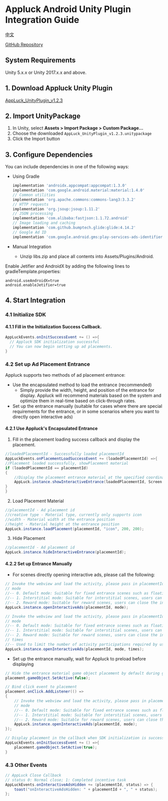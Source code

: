 # Appluck Android Unity Plugin Integration Guide

[中文](https://github.com/jxsong1989/Appluck_SDK_Unity/blob/master/README-CN.md)
<br/>

[GitHub Repository](https://github.com/jxsong1989/Appluck_SDK_Unity)
<br/>

## System Requirements
Unity 5.x.x or Unity 2017.x.x and above.

## 1. Download Appluck Unity Plugin
[AppLuck_UnityPlugin_v1.2.3](https://github.com/jxsong1989/Appluck_SDK_Unity/releases/tag/v1.2.3)

## 2. Import UnityPackage
1. In Unity, select **Assets > Import Package > Custom Package…**
2. Choose the downloaded `AppLuck_UnityPlugin_v1.2.3.unitypackage`
3. Click the Import button

## 3. Configure Dependencies
You can include dependencies in one of the following ways:

* Using Gradle

  ```groovy
  implementation 'androidx.appcompat:appcompat:1.3.0'
  implementation 'com.google.android.material:material:1.4.0'
  // Common utilities
  implementation 'org.apache.commons:commons-lang3:3.3.2'
  // HTTP requests
  implementation 'org.jsoup:jsoup:1.11.2'
  // JSON processing
  implementation 'com.alibaba:fastjson:1.1.72.android'
  // Image loading and caching
  implementation 'com.github.bumptech.glide:glide:4.14.2'
  // Google Ad ID
  implementation 'com.google.android.gms:play-services-ads-identifier:18.0.1'
  ```
* Manual Integration

   * Unzip libs.zip and place all contents into Assets/Plugins/Android.

Enable Jetifier and AndroidX by adding the following lines to gradleTemplate.properties:
  ```properties
  android.useAndroidX=true
  android.enableJetifier=true 
  ```

## 4. Start Integration

### 4.1 Initialize SDK

#### 4.1.1 Fill in the Initialization Success Callback.

```c#
AppLuckEvents.onInitSuccessEvent += () =>{
  // Appluck SDK initialization successful
  // You can now begin setting up ad placements.
}
```
### 4.2 Set up Ad Placement Entrance

Appluck supports two methods of ad placement entrance:

- Use the encapsulated method to load the entrance (recommended)
  - Simply provide the width, height, and position of the entrance for display. Appluck will recommend materials based on the system and optimize them in real-time based on click-through rates.
- Set up the entrance manually (suitable for cases where there are special requirements for the entrance, or in some scenarios where you want to directly open interactive ads)

#### 4.2.1 Use Appluck's Encapsulated Entrance

1. Fill in the placement loading success callback and display the placement.

  ```c#
//loadedPlacementId - Successfully loaded placementId
AppLuckEvents.onPlacementLoadSuccessEvent += (loadedPlacementId) =>{
  //Placement loaded successfully, showPlacement material
  if (loadedPlacementId == placementId)
  {
      //Display the placement entrance material at the specified coordinates
      AppLuck.instance.showInteractiveEntrance(loadedPlacementId, Screen.height - 800, Screen.width - 600);
  }
}
```

2. Load Placement Material

  ```c#
//placementId - Ad placement id
//creative type - Material type, currently only supports icon
//width - Material width at the entrance position
//height - Material height at the entrance position
AppLuck.instance.loadPlacement(placementId, "icon", 200, 200);
```

3. Hide Placement

 ```c#
//placementId - Ad placement id
AppLuck.instance.hideInteractiveEntrance(placementId);
```

#### 4.2.2 Set up Entrance Manually

- For scenes directly opening interactive ads, please call the following:

```c#
// Invoke the webview and load the activity, please pass in placementId
// mode 
//-- 0. Default mode: Suitable for fixed entrance scenes such as floating banner, users can freely close the interactive ad interface.
//-- 1. Interstitial mode: Suitable for interstitial scenes, users can close it after 10 seconds.
//-- 2. Reward mode: Suitable for reward scenes, users can close the interactive ad interface after participating in the activity once, and closing the interface triggers the reward callback.
AppLuck.instance.openInteractiveAds(placementId, mode);

// Invoke the webview and load the activity, please pass in placementId
// mode 
//-- 0. Default mode: Suitable for fixed entrance scenes such as floating banner, users can freely close the interactive ad interface.
//-- 1. Interstitial mode: Suitable for interstitial scenes, users can close it after 10 seconds.
//-- 2. Reward mode: Suitable for reward scenes, users can close the interactive ad interface after participating in the activity {times} times, and closing the interface triggers the reward callback.
// times
//-- Used to limit the number of activity participations required by users when mode is 2 (reward mode).
AppLuck.instance.openInteractiveAds(placementId, mode, times);
```

- Set up the entrance manually, wait for Appluck to preload before displaying

```c#
// Hide the entrance material game object placement by default during game initialization
placement.gameObject.SetActive(false);

// Bind click event to placement
placement.onClick.AddListener(() =>
{
    // Invoke the webview and load the activity, please pass in placementId
    // mode 
    //-- 0. Default mode: Suitable for fixed entrance scenes such as floating banner, users can freely close the interactive ad interface.
    //-- 1. Interstitial mode: Suitable for interstitial scenes, users can close it after 10 seconds.
    //-- 2. Reward mode: Suitable for reward scenes, users can close the interactive ad interface after participating in the activity once, and closing the interface triggers the reward callback.
    AppLuck.instance.openInteractiveAds(placementId, mode);
});

// Display placement in the callback when SDK initialization is successful
AppLuckEvents.onInitSuccessEvent += () =>{
    placement.gameObject.SetActive(true);
}
```

### 4.3 Other Events
```c#
// AppLuck Close Callback
// status 0: Normal close; 1: Completed incentive task
AppLuckEvents.onInteractiveAdsHidden += (placementId, status) => {
    toast("onInteractiveAdsHidden: " + placementId + ", " + status);
};
```

[alup]: https://github.com/jxsong1989/Appluck_SDK_Unity/releases/tag/v1.2.3
